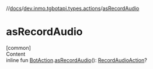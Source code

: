 //[docs](../../index.md)/[dev.inmo.tgbotapi.types.actions](index.md)/[asRecordAudio](as-record-audio.md)



# asRecordAudio  
[common]  
Content  
inline fun [BotAction](-bot-action/index.md).[asRecordAudio](as-record-audio.md)(): [RecordAudioAction](-record-audio-action/index.md)?  



